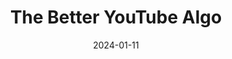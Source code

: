 ---
title: The Better YouTube Algo
image: /assets/wp-content/uploads/2023/06/Copy-of-Copy-of-Untitled-Design.png
description: You give a YouTube channel. I give you their best videos.
project_link: https://chojeq.com/youtube-finder
code_link: https://github.com/jeqcho/YouTube-Likes-per-View
date: 2024-01-11
---
